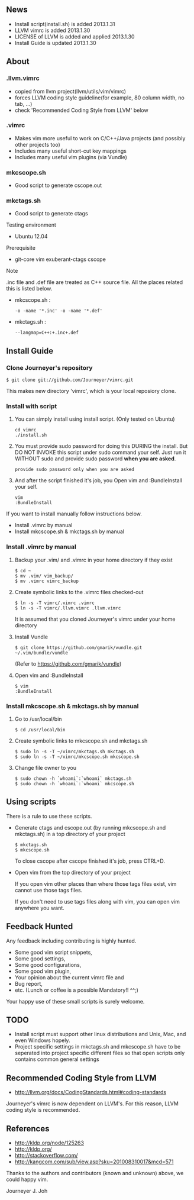 ## News
- Install script(install.sh) is added     2013.1.31
- LLVM vimrc is added                     2013.1.30
- LICENSE of LLVM is added and applied    2013.1.30
- Install Guide is updated                2013.1.30

## About

### .llvm.vimrc
- copied from llvm project(llvm/utils/vim/vimrc)
- forces LLVM coding style guideline(for example, 80 column width, no tab, ...)
- check 'Recommended Coding Style from LLVM' below

### .vimrc
- Makes vim more useful to work on C/C++/Java projects
  (and possibly other projects too)
- Includes many useful short-cut key mappings
- Includes many useful vim plugins (via Vundle)

### mkcscope.sh
- Good script to generate cscope.out

### mkctags.sh
- Good script to generate ctags

Testing environment
- Ubuntu 12.04

Prerequisite
- git-core vim exuberant-ctags cscope

Note

.inc file and .def file are treated as C++ source file.
All the places related this is listed below.
- mkcscope.sh :
   ```
   -o -name '*.inc' -o -name '*.def'
   ```
- mkctags.sh :
   ```
   --langmap=C++:+.inc+.def
   ```


## Install Guide
### Clone Journeyer's repository
```
$ git clone git://github.com/Journeyer/vimrc.git
```

This makes new directory 'vimrc', which is your local reposiory clone.

### Install with script
1. You can simply install using install script. (Only tested on Ubuntu)

   ```
   cd vimrc
   ./install.sh
   ```

2. You must provide sudo password for doing this DURING the install.
   But DO NOT INVOKE this script under sudo command your self.
   Just run it WITHOUT sudo and provide sudo password **when you are asked**.

   ```
   provide sudo password only when you are asked
   ```

3. And after the script finished it's job, you Open vim and :BundleInstall
   your self.

   ```
   vim
   :BundleInstall
   ```

If you want to install manually follow instructions below.
- Install .vimrc by manual
- Install mkcscope.sh & mkctags.sh by manual

### Install .vimrc by manual

1. Backup your .vim/ and .vimrc in your home directory if they exist
   ```
   $ cd ~
   $ mv .vim/ vim_backup/
   $ mv .vimrc vimrc_backup
   ```

2. Create symbolic links to the .vimrc files checked-out

   ```
   $ ln -s -T vimrc/.vimrc .vimrc
   $ ln -s -T vimrc/.llvm.vimrc .llvm.vimrc
   ```
   It is assumed that you cloned Journeyer's vimrc under your home directory

3. Install Vundle

   ```
   $ git clone https://github.com/gmarik/vundle.git ~/.vim/bundle/vundle
   ```

   (Refer to https://github.com/gmarik/vundle)

4. Open vim and :BundleInstall

   ```
   $ vim
   :BundleInstall
   ```


### Install mkcscope.sh & mkctags.sh by manual

1. Go to /usr/local/bin

   ```
   $ cd /usr/local/bin
   ```

2. Create symbolic links to mkcscope.sh and mkctags.sh

   ```
   $ sudo ln -s -T ~/vimrc/mkctags.sh mkctags.sh
   $ sudo ln -s -T ~/vimrc/mkcscope.sh mkcscope.sh
   ```

3. Change file owner to you

   ```
   $ sudo chown -h `whoami`:`whoami` mkctags.sh
   $ sudo chown -h `whoami`:`whoami` mkcscope.sh
   ```

## Using scripts

There is a rule to use these scripts.
- Generate ctags and cscope.out (by running mkcscope.sh and mkctags.sh)
  in a top directory of your project
   ```
   $ mkctags.sh
   $ mkcscope.sh
   ```

   To close cscope after cscope finished it's job, press CTRL+D.

- Open vim from the top directory of your project

   If you open vim other places than where those tags files exist,
   vim cannot use those tags files.

   If you don't need to use tags files along with vim,
   you can open vim anywhere you want.

## Feedback Hunted

Any feedback including contributing is highly hunted.
- Some good vim script snippets,
- Some good settings,
- Some good configurations,
- Some good vim plugin,
- Your opinion about the current vimrc file and
- Bug report,
- etc. (Lunch or coffee is a possible Mandatory!! ^^;)

Your happy use of these small scripts is surely welcome.


## TODO
- Install script must support other linux distributions
  and Unix, Mac, and even Windows hopely.
- Project specific settings in mkctags.sh and mkcscope.sh have to be seperated
  into project specific different files so that
  open scripts only contains common general settings


## Recommended Coding Style from LLVM
- http://llvm.org/docs/CodingStandards.html#coding-standards

Journeyer's vimrc is now dependent on LLVM's. For this reason,
LLVM coding style is recommended.


## References

- http://kldp.org/node/125263
- http://kldp.org/
- http://stackoverflow.com/
- http://kangcom.com/sub/view.asp?sku=201008310017&mcd=571


Thanks to the authors and contributors (known and unknown) above,
we could happy vim.


Journeyer J. Joh

